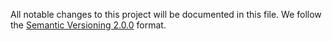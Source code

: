 All notable changes to this project will be documented in this file.
We follow the [Semantic Versioning 2.0.0](http://semver.org/) format.
